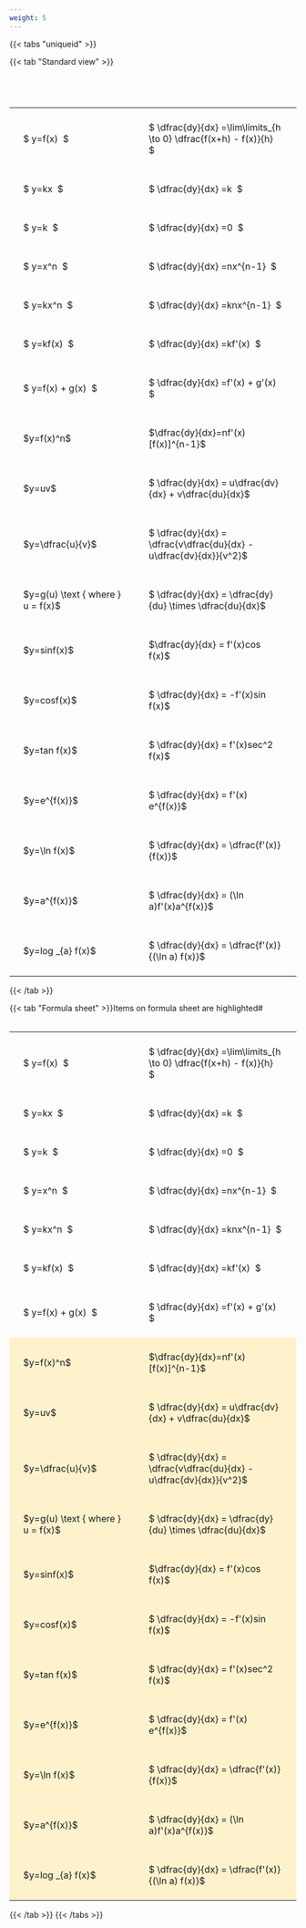 ```yaml
---
weight: 5
---
```


{{< tabs "uniqueid" >}}

{{< tab "Standard view" >}}

#  
<br>
<style type="text/css">
#T_ae7c8 th.col_heading {
  text-align: left;
  font-size: 1em;
}
#T_ae7c8 td {
  text-align: left;
  font-size: 1em;
  padding: 1.5em;
}
#T_ae7c8_row0_col0, #T_ae7c8_row1_col0, #T_ae7c8_row2_col0, #T_ae7c8_row3_col0, #T_ae7c8_row4_col0, #T_ae7c8_row5_col0, #T_ae7c8_row6_col0, #T_ae7c8_row7_col0, #T_ae7c8_row8_col0, #T_ae7c8_row9_col0, #T_ae7c8_row10_col0, #T_ae7c8_row11_col0, #T_ae7c8_row12_col0, #T_ae7c8_row13_col0, #T_ae7c8_row14_col0, #T_ae7c8_row15_col0, #T_ae7c8_row16_col0, #T_ae7c8_row17_col0 {
  width: 300px;
  white-space: pre-wrap;
}
#T_ae7c8_row0_col1, #T_ae7c8_row1_col1, #T_ae7c8_row2_col1, #T_ae7c8_row3_col1, #T_ae7c8_row4_col1, #T_ae7c8_row5_col1, #T_ae7c8_row6_col1, #T_ae7c8_row7_col1, #T_ae7c8_row8_col1, #T_ae7c8_row9_col1, #T_ae7c8_row10_col1, #T_ae7c8_row11_col1, #T_ae7c8_row12_col1, #T_ae7c8_row13_col1, #T_ae7c8_row14_col1, #T_ae7c8_row15_col1, #T_ae7c8_row16_col1, #T_ae7c8_row17_col1 {
  width: 400px;
  white-space: pre-wrap;
}
</style>
<table id="T_ae7c8">
  <thead>
  </thead>
  <tbody>
    <tr>
      <td id="T_ae7c8_row0_col0" class="data row0 col0" >$ y=f(x)  $</td>
      <td id="T_ae7c8_row0_col1" class="data row0 col1" >$ \dfrac{dy}{dx} =\lim\limits_{h \to 0} \dfrac{f(x+h) - f(x)}{h}  $</td>
    </tr>
    <tr>
      <td id="T_ae7c8_row1_col0" class="data row1 col0" >$ y=kx  $</td>
      <td id="T_ae7c8_row1_col1" class="data row1 col1" >$ \dfrac{dy}{dx} =k  $</td>
    </tr>
    <tr>
      <td id="T_ae7c8_row2_col0" class="data row2 col0" >$ y=k  $</td>
      <td id="T_ae7c8_row2_col1" class="data row2 col1" >$ \dfrac{dy}{dx} =0  $</td>
    </tr>
    <tr>
      <td id="T_ae7c8_row3_col0" class="data row3 col0" >$ y=x^n  $</td>
      <td id="T_ae7c8_row3_col1" class="data row3 col1" >$ \dfrac{dy}{dx} =nx^{n-1}  $</td>
    </tr>
    <tr>
      <td id="T_ae7c8_row4_col0" class="data row4 col0" >$ y=kx^n  $</td>
      <td id="T_ae7c8_row4_col1" class="data row4 col1" >$ \dfrac{dy}{dx} =knx^{n-1}  $</td>
    </tr>
    <tr>
      <td id="T_ae7c8_row5_col0" class="data row5 col0" >$ y=kf(x)  $</td>
      <td id="T_ae7c8_row5_col1" class="data row5 col1" >$ \dfrac{dy}{dx} =kf'(x)  $</td>
    </tr>
    <tr>
      <td id="T_ae7c8_row6_col0" class="data row6 col0" >$ y=f(x) + g(x)  $</td>
      <td id="T_ae7c8_row6_col1" class="data row6 col1" >$ \dfrac{dy}{dx} =f'(x) + g'(x)  $</td>
    </tr>
    <tr>
      <td id="T_ae7c8_row7_col0" class="data row7 col0" >$y=f(x)^n$</td>
      <td id="T_ae7c8_row7_col1" class="data row7 col1" >$\dfrac{dy}{dx}=nf'(x)[f(x)]^{n-1}$</td>
    </tr>
    <tr>
      <td id="T_ae7c8_row8_col0" class="data row8 col0" >$y=uv$</td>
      <td id="T_ae7c8_row8_col1" class="data row8 col1" >$ \dfrac{dy}{dx} = u\dfrac{dv}{dx} + v\dfrac{du}{dx}$</td>
    </tr>
    <tr>
      <td id="T_ae7c8_row9_col0" class="data row9 col0" >$y=\dfrac{u}{v}$</td>
      <td id="T_ae7c8_row9_col1" class="data row9 col1" >$ \dfrac{dy}{dx} = \dfrac{v\dfrac{du}{dx} - u\dfrac{dv}{dx}}{v^2}$</td>
    </tr>
    <tr>
      <td id="T_ae7c8_row10_col0" class="data row10 col0" >$y=g(u) \text { where } u = f(x)$</td>
      <td id="T_ae7c8_row10_col1" class="data row10 col1" >$ \dfrac{dy}{dx} = \dfrac{dy}{du} \times \dfrac{du}{dx}$</td>
    </tr>
    <tr>
      <td id="T_ae7c8_row11_col0" class="data row11 col0" >$y=sinf(x)$</td>
      <td id="T_ae7c8_row11_col1" class="data row11 col1" >$\dfrac{dy}{dx} = f'(x)cos f(x)$</td>
    </tr>
    <tr>
      <td id="T_ae7c8_row12_col0" class="data row12 col0" >$y=cosf(x)$</td>
      <td id="T_ae7c8_row12_col1" class="data row12 col1" >$ \dfrac{dy}{dx} = -f'(x)sin f(x)$</td>
    </tr>
    <tr>
      <td id="T_ae7c8_row13_col0" class="data row13 col0" >$y=tan f(x)$</td>
      <td id="T_ae7c8_row13_col1" class="data row13 col1" >$ \dfrac{dy}{dx} = f'(x)sec^2 f(x)$</td>
    </tr>
    <tr>
      <td id="T_ae7c8_row14_col0" class="data row14 col0" >$y=e^{f(x)}$</td>
      <td id="T_ae7c8_row14_col1" class="data row14 col1" >$ \dfrac{dy}{dx} = f'(x) e^{f(x)}$</td>
    </tr>
    <tr>
      <td id="T_ae7c8_row15_col0" class="data row15 col0" >$y=\ln f(x)$</td>
      <td id="T_ae7c8_row15_col1" class="data row15 col1" >$ \dfrac{dy}{dx} = \dfrac{f'(x)}{f(x)}$</td>
    </tr>
    <tr>
      <td id="T_ae7c8_row16_col0" class="data row16 col0" >$y=a^{f(x)}$</td>
      <td id="T_ae7c8_row16_col1" class="data row16 col1" >$ \dfrac{dy}{dx} = (\ln a)f'(x)a^{f(x)}$</td>
    </tr>
    <tr>
      <td id="T_ae7c8_row17_col0" class="data row17 col0" >$y=log _{a} f(x)$</td>
      <td id="T_ae7c8_row17_col1" class="data row17 col1" >$ \dfrac{dy}{dx} = \dfrac{f'(x)}{(\ln a) f(x)}$</td>
    </tr>
  </tbody>
</table>
{{< /tab >}}

{{< tab "Formula sheet" >}}Items on formula sheet are highlighted#  
<br>
<style type="text/css">
#T_2d9e1 th.col_heading {
  text-align: left;
  font-size: 1em;
}
#T_2d9e1 td {
  text-align: left;
  font-size: 1em;
  padding: 1.5em;
}
#T_2d9e1_row0_col0, #T_2d9e1_row1_col0, #T_2d9e1_row2_col0, #T_2d9e1_row3_col0, #T_2d9e1_row4_col0, #T_2d9e1_row5_col0, #T_2d9e1_row6_col0 {
  width: 300px;
  white-space: pre-wrap;
}
#T_2d9e1_row0_col1, #T_2d9e1_row1_col1, #T_2d9e1_row2_col1, #T_2d9e1_row3_col1, #T_2d9e1_row4_col1, #T_2d9e1_row5_col1, #T_2d9e1_row6_col1 {
  width: 400px;
  white-space: pre-wrap;
}
#T_2d9e1_row7_col0, #T_2d9e1_row8_col0, #T_2d9e1_row9_col0, #T_2d9e1_row10_col0, #T_2d9e1_row11_col0, #T_2d9e1_row12_col0, #T_2d9e1_row13_col0, #T_2d9e1_row14_col0, #T_2d9e1_row15_col0, #T_2d9e1_row16_col0, #T_2d9e1_row17_col0 {
  width: 300px;
  background-color: rgba(255,194,10, 0.2);
  white-space: pre-wrap;
}
#T_2d9e1_row7_col1, #T_2d9e1_row8_col1, #T_2d9e1_row9_col1, #T_2d9e1_row10_col1, #T_2d9e1_row11_col1, #T_2d9e1_row12_col1, #T_2d9e1_row13_col1, #T_2d9e1_row14_col1, #T_2d9e1_row15_col1, #T_2d9e1_row16_col1, #T_2d9e1_row17_col1 {
  width: 400px;
  background-color: rgba(255,194,10, 0.2);
  white-space: pre-wrap;
}
</style>
<table id="T_2d9e1">
  <thead>
  </thead>
  <tbody>
    <tr>
      <td id="T_2d9e1_row0_col0" class="data row0 col0" >$ y=f(x)  $</td>
      <td id="T_2d9e1_row0_col1" class="data row0 col1" >$ \dfrac{dy}{dx} =\lim\limits_{h \to 0} \dfrac{f(x+h) - f(x)}{h}  $</td>
    </tr>
    <tr>
      <td id="T_2d9e1_row1_col0" class="data row1 col0" >$ y=kx  $</td>
      <td id="T_2d9e1_row1_col1" class="data row1 col1" >$ \dfrac{dy}{dx} =k  $</td>
    </tr>
    <tr>
      <td id="T_2d9e1_row2_col0" class="data row2 col0" >$ y=k  $</td>
      <td id="T_2d9e1_row2_col1" class="data row2 col1" >$ \dfrac{dy}{dx} =0  $</td>
    </tr>
    <tr>
      <td id="T_2d9e1_row3_col0" class="data row3 col0" >$ y=x^n  $</td>
      <td id="T_2d9e1_row3_col1" class="data row3 col1" >$ \dfrac{dy}{dx} =nx^{n-1}  $</td>
    </tr>
    <tr>
      <td id="T_2d9e1_row4_col0" class="data row4 col0" >$ y=kx^n  $</td>
      <td id="T_2d9e1_row4_col1" class="data row4 col1" >$ \dfrac{dy}{dx} =knx^{n-1}  $</td>
    </tr>
    <tr>
      <td id="T_2d9e1_row5_col0" class="data row5 col0" >$ y=kf(x)  $</td>
      <td id="T_2d9e1_row5_col1" class="data row5 col1" >$ \dfrac{dy}{dx} =kf'(x)  $</td>
    </tr>
    <tr>
      <td id="T_2d9e1_row6_col0" class="data row6 col0" >$ y=f(x) + g(x)  $</td>
      <td id="T_2d9e1_row6_col1" class="data row6 col1" >$ \dfrac{dy}{dx} =f'(x) + g'(x)  $</td>
    </tr>
    <tr>
      <td id="T_2d9e1_row7_col0" class="data row7 col0" >$y=f(x)^n$</td>
      <td id="T_2d9e1_row7_col1" class="data row7 col1" >$\dfrac{dy}{dx}=nf'(x)[f(x)]^{n-1}$</td>
    </tr>
    <tr>
      <td id="T_2d9e1_row8_col0" class="data row8 col0" >$y=uv$</td>
      <td id="T_2d9e1_row8_col1" class="data row8 col1" >$ \dfrac{dy}{dx} = u\dfrac{dv}{dx} + v\dfrac{du}{dx}$</td>
    </tr>
    <tr>
      <td id="T_2d9e1_row9_col0" class="data row9 col0" >$y=\dfrac{u}{v}$</td>
      <td id="T_2d9e1_row9_col1" class="data row9 col1" >$ \dfrac{dy}{dx} = \dfrac{v\dfrac{du}{dx} - u\dfrac{dv}{dx}}{v^2}$</td>
    </tr>
    <tr>
      <td id="T_2d9e1_row10_col0" class="data row10 col0" >$y=g(u) \text { where } u = f(x)$</td>
      <td id="T_2d9e1_row10_col1" class="data row10 col1" >$ \dfrac{dy}{dx} = \dfrac{dy}{du} \times \dfrac{du}{dx}$</td>
    </tr>
    <tr>
      <td id="T_2d9e1_row11_col0" class="data row11 col0" >$y=sinf(x)$</td>
      <td id="T_2d9e1_row11_col1" class="data row11 col1" >$\dfrac{dy}{dx} = f'(x)cos f(x)$</td>
    </tr>
    <tr>
      <td id="T_2d9e1_row12_col0" class="data row12 col0" >$y=cosf(x)$</td>
      <td id="T_2d9e1_row12_col1" class="data row12 col1" >$ \dfrac{dy}{dx} = -f'(x)sin f(x)$</td>
    </tr>
    <tr>
      <td id="T_2d9e1_row13_col0" class="data row13 col0" >$y=tan f(x)$</td>
      <td id="T_2d9e1_row13_col1" class="data row13 col1" >$ \dfrac{dy}{dx} = f'(x)sec^2 f(x)$</td>
    </tr>
    <tr>
      <td id="T_2d9e1_row14_col0" class="data row14 col0" >$y=e^{f(x)}$</td>
      <td id="T_2d9e1_row14_col1" class="data row14 col1" >$ \dfrac{dy}{dx} = f'(x) e^{f(x)}$</td>
    </tr>
    <tr>
      <td id="T_2d9e1_row15_col0" class="data row15 col0" >$y=\ln f(x)$</td>
      <td id="T_2d9e1_row15_col1" class="data row15 col1" >$ \dfrac{dy}{dx} = \dfrac{f'(x)}{f(x)}$</td>
    </tr>
    <tr>
      <td id="T_2d9e1_row16_col0" class="data row16 col0" >$y=a^{f(x)}$</td>
      <td id="T_2d9e1_row16_col1" class="data row16 col1" >$ \dfrac{dy}{dx} = (\ln a)f'(x)a^{f(x)}$</td>
    </tr>
    <tr>
      <td id="T_2d9e1_row17_col0" class="data row17 col0" >$y=log _{a} f(x)$</td>
      <td id="T_2d9e1_row17_col1" class="data row17 col1" >$ \dfrac{dy}{dx} = \dfrac{f'(x)}{(\ln a) f(x)}$</td>
    </tr>
  </tbody>
</table>
{{< /tab >}}
{{< /tabs >}}